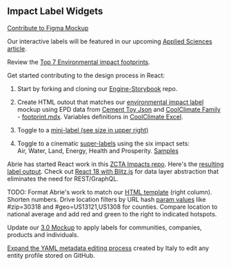 ## Impact Label Widgets

<!--
<ol>
<li>
</li>
</ol>
-->

<a href="https://www.figma.com/file/mVZUSQCMBsIMu9bp7Y8qsS/Impact-Footprint?node-id=0%3A1" target="fig">Contribute to Figma Mockup</a>

Our interactive labels will be featured in our upcoming [Applied Sciences article](../../io/template/).

Review the [Top 7 Environmental impact footprints](https://footprinthero.com/best-carbon-footprint-calculators).

Get started contributing to the design process in React:

1. Start by forking and cloning our [Engine-Storybook](https://github.com/localsite/engine-storybook) repo.

2. Create HTML outout that matches our [environmental impact label](../../io/template/) mockup using EPD data from [Cement Toy Json](../template/feed/toy100.json) and [CoolClimate Family](https://github.com/localsite/engine-storybook/blob/master/public/static/json/coolclimate-family.json) - [footprint.mdx](../../community/projects/cinematic/footprint.mdx).
Variables definitions in [CoolClimate Excel](https://api-central.berkeley.edu/api/11).

3. Toggle to a <a href="../../apps/">mini-label (see size in upper right)</a>

4. Toggle to a cinematic <a href="../../community/projects/#cinematic">super-labels</a> using the six impact sets:  
Air, Water, Land, Energy, Health and Prosperity. [Samples](../../apps/)

<!--
Here's a [blank starter for building TypeScript apps](https://stackblitz.com/edit/typescript) within [stackblitz.com](https://stackblitz.com)
-->

Abrie has started React work in this <a href="https://github.com/abrie/zctaimpacts">ZCTA Impacts repo</a>. Here's the <a href="https://zctaimpacts.abrie.dev/#zip=30318">resulting label output</a>. Check out [React 18 with Blitz.js](https://blitzjs.com) for data layer abstraction that eliminates the need for REST/GraphQL.

TODO: Format Abrie's work to match our [HTML template](../../io/template/) (right column). Shorten numbers. Drive location filters by URL hash [param values](../../localsite/) like #zip=30318 and #geo=US13121,US1308 for counties. Compare location to national average and add red and green to the right to indicated hotspots.


Update our [3.0 Mockup](../../../apps/smm/) to apply labels for communities, companies, products and individuals.  


[Expand the YAML metadata editing process](../../community/projects/#profile-editor) created by Italy to edit any entity profile stored on GitHub.



